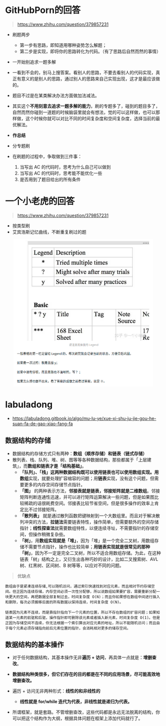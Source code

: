 # GitHubPorn的回答
> https://www.zhihu.com/question/379857231
- 刷题两步
  - 第一步有思路，即知道用哪种姿势怎么解题；
  - 第二步是实现，即将你的思路转化为代码。（有了思路后自然而然的事情）

- 一开始别追求一题多解
- 一看到不会的，别马上搜答案。看别人的思路，不要去看别人的代码实现，真正有意义的是别人的思路，通过别人的思路来自己实现出现，这才是最应该做的。
- 题目不过是在某类解决办法方面做加法减法。
- 其实这个**不用刻意去追求一题多解的能力**，刷的专题多了，碰到的题目多了，自然而然你碰到一道题的时候脑袋里就会有想法，觉的可以这样做，也可以那样做，这个时候你就可以对比不同的时间复杂度和空间复杂度，选择当前的最优解法。

- **作总结**
- 分专题刷

- 在刷题的过程中，争取做到三件事：
  1. 当写出 AC 的代码时，思考为什么自己可以做到
  2. 当写出 AC 的代码时，思考能不能优化一些
  3. 是否用到了题目给出的所有条件

# 一个小老虎的回答
> https://www.zhihu.com/question/379857231

- 按类型刷
- 艾宾浩斯记忆曲线，不断重复刷过的题

<div align="center" style="zoom:60%"><img src="./pic/1.png"></div>

# labuladong
- https://labuladong.gitbook.io/algo/mu-lu-ye/xue-xi-shu-ju-jie-gou-he-suan-fa-de-gao-xiao-fang-fa
## 数据结构的存储
- 数据结构的存储方式只有两种：**数组（顺序存储）和链表（链式存储）**
- 散列表、栈、队列、堆、树、图等等各种数据结构，那些都属于「上层建筑」，而**数组和链表才是「结构基础」**。
  - **「队列」、「栈」**这两种数据结构既可以使用链表也可以使用数组实现。用**数组**实现，就要处理扩容缩容的问题；用**链表**实现，没有这个问题，但需要更多的内存空间存储节点指针。
  - **「图」** 的两种表示方法，**邻接表就是链表，邻接矩阵就是二维数组**。邻接矩阵判断连通性迅速，并可以进行矩阵运算解决一些问题，但是如果图比较稀疏的话很耗费空间。邻接表比较节省空间，但是很多操作的效率上肯定比不过邻接矩阵。
  - **「散列表」** 就是通过散列函数把键映射到一个大数组里。而且对于解决散列冲突的方法，**拉链法**需要链表特性，操作简单，但需要额外的空间存储指针；**线性探查法**就需要数组特性，以便连续寻址，不需要指针的存储空间，但操作稍微复杂些。
  - **「树」**，用**数组实现就是「堆」**，因为「堆」是一个完全二叉树，用数组存储不需要节点指针，操作也比较简单；**用链表实现就是很常见的那种「树」**，因为不一定是完全二叉树，所以不适合用数组存储。为此，在这种链表「树」结构之上，又衍生出各种巧妙的设计，比如二叉搜索树、AVL 树、红黑树、区间树、B 树等等，以应对不同的问题。


> 优缺点
```
数组由于是紧凑连续存储,可以随机访问，通过索引快速找到对应元素，而且相对节约存储空间。但正因为连续存储，内存空间必须一次性分配够，所以说数组如果要扩容，需要重新分配一块更大的空间，再把数据全部复制过去，时间复杂度 O(N)；而且你如果想在数组中间进行插入和删除，每次必须搬移后面的所有数据以保持连续，时间复杂度 O(N)。

链表因为元素不连续，而是靠指针指向下一个元素的位置，所以不存在数组的扩容问题；如果知道某一元素的前驱和后驱，操作指针即可删除该元素或者插入新元素，时间复杂度 O(1)。但是正因为存储空间不连续，你无法根据一个索引算出对应元素的地址，所以不能随机访问；而且由于每个元素必须存储指向前后元素位置的指针，会消耗相对更多的储存空间。
```

## 数据结构的基本操作
- 对于任何数据结构，其基本操作无非**遍历 + 访问**，再具体一点就是：**增删查改**。
- **数据结构种类很多，但它们存在的目的都是在不同的应用场景，尽可能高效地增删查改。**
- 遍历 + 访问无非两种形式：**线性的和非线性的**
  - **线性就是 for/while 迭代为代表，非线性就是递归为代表。**

- 所谓框架，就是套路。不管增删查改，这些代码都是永远无法脱离的结构，你可以把这个结构作为大纲，根据具体问题在框架上添加代码就行了。
